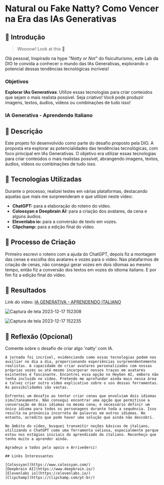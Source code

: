 
# Natural ou Fake Natty? Como Vencer na Era das IAs Generativas

## 🚀 Introdução

> Woooow! Look at this 👀

Olá pessoal, Inspirado na hype _"Natty or Not"_ do fisiculturismo, este Lab da DIO te convida a conhecer o mundo das IAs Generativas, explorando o potencial dessas tendências tecnológicas incríveis!

### Objetivos

**Explorar IAs Generativas**: Utilize essas tecnologias para criar conteúdos que sejam o mais realista possível. Seja criativo! Você pode produzir imagens, textos, áudios, vídeos ou combinações de tudo isso!
 
### IA Generativa - Aprendendo Italiano

## 📒 Descrição
Este projeto foi desenvolvido como parte do desafio proposto pela DIO. A proposta era explorar as potencialidades das tendências tecnológicas, com foco principal em IAs Generativas. O objetivo era utilizar essas tecnologias para criar conteúdos o mais realistas possível, abrangendo imagens, textos, áudios, vídeos ou combinações de tudo isso.

## 🤖 Tecnologias Utilizadas
Durante o processo, realizei testes em várias plataformas, destacando aquelas que mais me surpreenderam e que utilizei neste vídeo:
- **ChatGPT:** para a elaboração do roteiro do vídeo.
- **Colossyan e Deepbrain AI:** para a criação dos avatares, da cena e alguns áudios.
- **Elevenlabs io:** para a conversão de texto em vozes.
- **Clipchamp:** para a edição final do vídeo.

## 🧐 Processo de Criação
Primeiro escrevi o roteiro com a ajuda do ChatGPT, depois fiz a montagem das cenas e escolha dos avatares e vozes para o vídeo. Nas platafarmos de criação de cenas, não consegui gerar vozes em dois idiomas ao mesmo tempo, então fiz a conversão dos textos em vozes do idioma italiano. E por fim fiz a edição final do vídeo.

## 🚀 Resultados
Link do vídeo: [IA GENERATIVA - APRENDENDO ITALIANO](https://www.youtube.com/watch?v=ybBdZivgA5o)

![Captura de tela 2023-12-17 152308](https://github.com/Edilainecsilva/IA-Desafio-lab-natty-or-not/assets/112878712/d23dd6e8-60e0-448d-95fb-867875bc711b)

![Captura de tela 2023-12-17 152235](https://github.com/Edilainecsilva/IA-Desafio-lab-natty-or-not/assets/112878712/4de5d305-57a2-47f6-ae25-44e0afdc7398)

## 💭 Reflexão (Opcional)
Comente sobre o desafio de criar algo 'natty' com IA.
```
A jornada foi incrível, evidenciando como essas tecnologias podem nos auxiliar no dia a dia, proporcionando experiências surpreendentemente realistas. A capacidade de criar avatares personalizados com nossas próprias vozes ou até mesmo incorporar nossos traços em avatares existentes é fascinante. Encontrei essa opção no HeyGen AI, embora não tenha incluído no vídeo. Pretendo me aprofundar ainda mais nessa área e talvez criar outro vídeo explicativo sobre o uso dessas ferramentas. As possibilidades são vastas.

Enfrentei um desafio ao tentar criar cenas que envolviam dois idiomas simultaneamente. Não consegui encontrar uma opção que permitisse a conversação em dois idiomas na mesma cena; é necessário definir um único idioma para todos os personagens durante toda a sequência. Isso resulta na pronúncia incorreta de palavras em outros idiomas. No entanto, acredito que pode haver uma solução que ainda não descobri.

No âmbito do vídeo, busquei transmitir noções básicas de italiano, utilizando o ChatGPT como uma ferramenta valiosa, especialmente porque estou nos estágios iniciais do aprendizado do italiano. Reconheço que tenho muito a aprender ainda.

Agradeço a todos pelo apoio e Arrivederci!

## Links Interessantes

[Colossyan](https://www.colossyan.com/)
[Deepbrain AI](https://www.deepbrain.io/)
[Elevenlabs io](https://elevenlabs.io/)
[Clipchamp](https://clipchamp.com/pt-br/)
